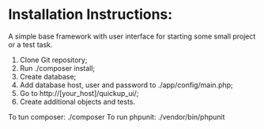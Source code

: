 Installation Instructions:
============================

A simple base framework with user interface for starting some small project or a test task.

1) Clone Git repository;
2) Run ./composer install;
3) Create database;
4) Add database host, user and password to ./app/config/main.php;
5) Go to http://[your_host]/quickup_ui/;
6) Create additional objects and tests.

To tun composer: ./composer
To run phpunit: ./vendor/bin/phpunit

